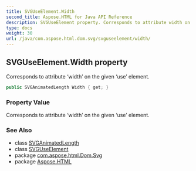 ```yaml
---
title: SVGUseElement.Width
second_title: Aspose.HTML for Java API Reference
description: SVGUseElement property. Corresponds to attribute width on the given use element
type: docs
weight: 30
url: /java/com.aspose.html.dom.svg/svguseelement/width/
---
```

## SVGUseElement.Width property

Corresponds to attribute ‘width’ on the given ‘use’ element.

```java
public SVGAnimatedLength Width { get; }
```

### Property Value

Corresponds to attribute ‘width’ on the given ‘use’ element.

### See Also

* class [SVGAnimatedLength](../../../com.aspose.html.dom.svg.datatypes/svganimatedlength/)
* class [SVGUseElement](../)
* package [com.aspose.html.Dom.Svg](../../svguseelement/)
* package [Aspose.HTML](../../../)
